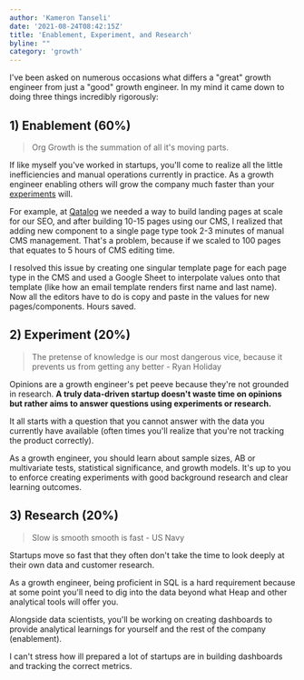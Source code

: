 ```yaml
---
author: 'Kameron Tanseli'
date: '2021-08-24T08:42:15Z'
title: 'Enablement, Experiment, and Research'
byline: ""
category: 'growth'
---
```


I've been asked on numerous occasions what differs a "great" growth engineer from just a "good" growth engineer. In my mind it came down to doing three things incredibly rigorously:

## 1) Enablement (60%)

> Org Growth is the summation of all it's moving parts.

If like myself you've worked in startups, you'll come to realize all the little inefficiencies and manual operations currently in practice. As a growth engineer enabling others will grow the company much faster than your [experiments](/blog/experiments-are-for-learning/) will.

For example, at [Qatalog](http://qatalog.com/) we needed a way to build landing pages at scale for our SEO, and after building 10-15 pages using our CMS, I realized that adding new component to a single page type took 2-3 minutes of manual CMS management. That's a problem, because if we scaled to 100 pages that equates to 5 hours of CMS editing time.

I resolved this issue by creating one singular template page for each page type in the CMS and used a Google Sheet to interpolate values onto that template (like how an email template renders first name and last name). Now all the editors have to do is copy and paste in the values for new pages/components. Hours saved.

## 2) Experiment (20%)

> The pretense of knowledge is our most dangerous vice, because it prevents us from getting any better - Ryan Holiday

Opinions are a growth engineer's pet peeve because they're not grounded in research. **A truly data-driven startup doesn't waste time on opinions but rather aims to answer questions using experiments or research.**

It all starts with a question that you cannot answer with the data you currently have available (often times you'll realize that you're not tracking the product correctly).

As a growth engineer, you should learn about sample sizes, AB or multivariate tests, statistical significance, and growth models. It's up to you to enforce creating experiments with good background research and clear learning outcomes.

## 3) Research (20%)

> Slow is smooth smooth is fast - US Navy

Startups move so fast that they often don't take the time to look deeply at their own data and customer research.

As a growth engineer, being proficient in SQL is a hard requirement because at some point you'll need to dig into the data beyond what Heap and other analytical tools will offer you.

Alongside data scientists, you'll be working on creating dashboards to provide analytical learnings for yourself and the rest of the company (enablement).

I can't stress how ill prepared a lot of startups are in building dashboards and tracking the correct metrics.